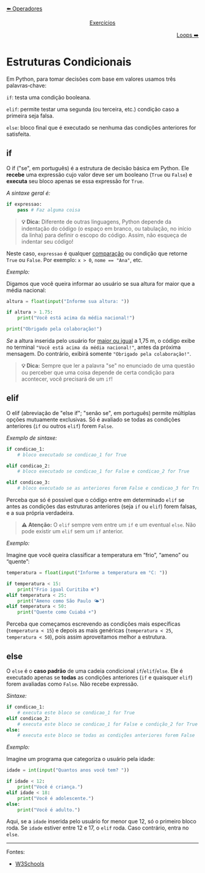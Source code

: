 <p align="left">
    <a href="./1. Operadores.md">⬅️ Operadores</a>
</p>
<p align="center">
    <a href="/">Exercícios</a>
</p>
<p align="right">
    <a href="./3. Estruturas de repetição.md">Loops ➡️</a>
</p>

# Estruturas Condicionais
Em Python, para tomar decisões com base em valores usamos três palavras‑chave:

`if`: testa uma condição booleana.

`elif`: permite testar uma segunda (ou terceira, etc.) condição caso a primeira seja falsa.

`else`: bloco final que é executado se nenhuma das condições anteriores for satisfeita.

## if

O if ("se", em português) é a estrutura de decisão básica em Python. Ele **recebe** uma expressão cujo valor deve ser um booleano (`True` ou `False`) e **executa** seu bloco apenas se essa expressão for `True`.

_A sintaxe geral é:_
```python
if expressao:
    pass # Faz alguma coisa
```

> **:bulb: Dica:** Diferente de outras linguagens, Python depende da indentação do código (o espaço em branco, ou tabulação, no início da linha) para definir o escopo do código. Assim, não esqueça de indentar seu código!

Neste caso, `expressao` é qualquer [comparação](1.%20Operadores.md#operadores-relacionais) ou condição que retorne `True` ou `False`. Por exemplo: `x > 0`, `nome == "Ana"`, etc. 

_Exemplo:_

Digamos que você queira informar ao usuário se sua altura for maior que a média nacional:
```python
altura = float(input("Informe sua altura: "))

if altura > 1.75:
    print("Você está acima da média nacional!")

print("Obrigado pela colaboração!")
```

_Se_ a altura inserida pelo usuário for [maior ou igual](1.%20Operadores.md#operadores-relacionais) a 1,75 m, o código exibe no terminal `"Você está acima da média nacional!"`, antes da próxima mensagem. Do contrário, exibirá somente `"Obrigado pela colaboração!"`.

> **:bulb: Dica:** Sempre que ler a palavra "se" no enunciado de uma questão ou perceber que uma coisa depende de certa condição para acontecer, você precisará de um `if`!

## elif

O elif (abreviação de "else if"; "senão se", em português) permite múltiplas opções mutuamente exclusivas. Só é avaliado se todas as condições anteriores (`if` ou outros `elif`) forem `False`.

_Exemplo de sintaxe:_

```python
if condicao_1:
    # bloco executado se condicao_1 for True

elif condicao_2:
    # bloco executado se condicao_1 for False e condicao_2 for True

elif condicao_3:
    # bloco executado se as anteriores forem False e condicao_3 for True
```

Perceba que só é possível que o código entre em determinado `elif` se antes as condições das estruturas anteriores (seja `if` ou `elif`) forem falsas, e a sua própria verdadeira.

> **:warning: Atenção:** O `elif` sempre vem entre um `if` e um eventual `else`. Não pode existir um `elif` sem um `if` anterior.

_Exemplo:_

Imagine que você queira classificar a temperatura em “frio”, “ameno” ou “quente”:
```python
temperatura = float(input("Informe a temperatura em °C: "))

if temperatura < 15:
    print("Frio igual Curitiba ❄️")
elif temperatura < 25:
    print("Ameno como São Paulo 🌤️")
elif temperatura < 50:
    print("Quente como Cuiabá ☀️")
```

Perceba que começamos escrevendo as condições mais específicas (`temperatura < 15`) e depois as mais genéricas (`temperatura < 25`, `temperatura < 50`), pois assim aproveitamos melhor a estrutura. 

## else

O `else` é o **caso padrão** de uma cadeia condicional `if`/`elif`/`else`. Ele é executado apenas se **todas** as condições anteriores (`if` e quaisquer `elif`) forem avaliadas como `False`. Não recebe expressão.

_Sintaxe:_
```python
if condicao_1:
    # executa este bloco se condicao_1 for True
elif condicao_2:
    # executa este bloco se condicao_1 for False e condição_2 for True
else:
    # executa este bloco se todas as condições anteriores forem False
```

_Exemplo:_

Imagine um programa que categoriza o usuário pela idade:
```python
idade = int(input("Quantos anos você tem? "))

if idade < 12:
    print("Você é criança.")
elif idade < 18:
    print("Você é adolescente.")
else:
    print("Você é adulto.")
```

Aqui, se a `idade` inserida pelo usuário for menor que 12, só o primeiro bloco roda. Se `idade` estiver entre 12 e 17, o `elif` roda. Caso contrário, entra no `else`.

---

Fontes:
- [W3Schools](https://www.w3schools.com/python/python_conditions.asp)
